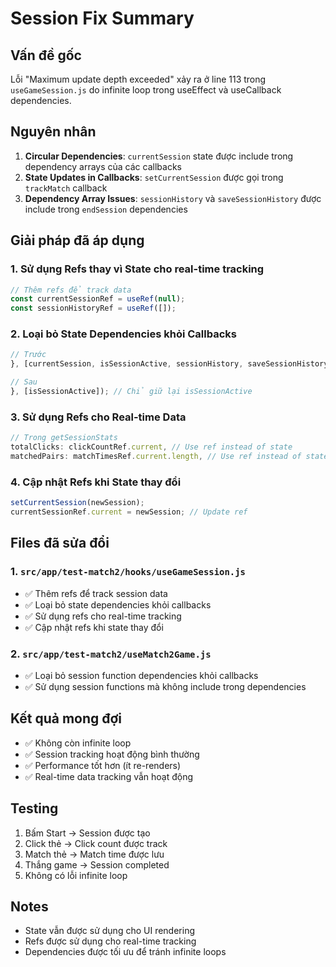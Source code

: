 # Session Fix Summary

## Vấn đề gốc
Lỗi "Maximum update depth exceeded" xảy ra ở line 113 trong `useGameSession.js` do infinite loop trong useEffect và useCallback dependencies.

## Nguyên nhân
1. **Circular Dependencies**: `currentSession` state được include trong dependency arrays của các callbacks
2. **State Updates in Callbacks**: `setCurrentSession` được gọi trong `trackMatch` callback
3. **Dependency Array Issues**: `sessionHistory` và `saveSessionHistory` được include trong `endSession` dependencies

## Giải pháp đã áp dụng

### 1. **Sử dụng Refs thay vì State cho real-time tracking**
```javascript
// Thêm refs để track data
const currentSessionRef = useRef(null);
const sessionHistoryRef = useRef([]);
```

### 2. **Loại bỏ State Dependencies khỏi Callbacks**
```javascript
// Trước
}, [currentSession, isSessionActive, sessionHistory, saveSessionHistory]);

// Sau
}, [isSessionActive]); // Chỉ giữ lại isSessionActive
```

### 3. **Sử dụng Refs cho Real-time Data**
```javascript
// Trong getSessionStats
totalClicks: clickCountRef.current, // Use ref instead of state
matchedPairs: matchTimesRef.current.length, // Use ref instead of state
```

### 4. **Cập nhật Refs khi State thay đổi**
```javascript
setCurrentSession(newSession);
currentSessionRef.current = newSession; // Update ref
```

## Files đã sửa đổi

### 1. `src/app/test-match2/hooks/useGameSession.js`
- ✅ Thêm refs để track session data
- ✅ Loại bỏ state dependencies khỏi callbacks
- ✅ Sử dụng refs cho real-time tracking
- ✅ Cập nhật refs khi state thay đổi

### 2. `src/app/test-match2/useMatch2Game.js`
- ✅ Loại bỏ session function dependencies khỏi callbacks
- ✅ Sử dụng session functions mà không include trong dependencies

## Kết quả mong đợi
- ✅ Không còn infinite loop
- ✅ Session tracking hoạt động bình thường
- ✅ Performance tốt hơn (ít re-renders)
- ✅ Real-time data tracking vẫn hoạt động

## Testing
1. Bấm Start → Session được tạo
2. Click thẻ → Click count được track
3. Match thẻ → Match time được lưu
4. Thắng game → Session completed
5. Không có lỗi infinite loop

## Notes
- State vẫn được sử dụng cho UI rendering
- Refs được sử dụng cho real-time tracking
- Dependencies được tối ưu để tránh infinite loops 